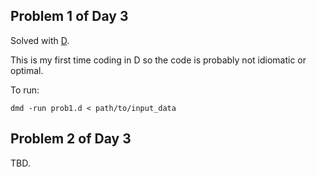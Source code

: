 ## Problem 1 of Day 3

Solved with [D](https://dlang.org/).

This is my first time coding in D so the code is probably not idiomatic or optimal.

To run:

`dmd -run prob1.d < path/to/input_data`


## Problem 2 of Day 3

TBD.

